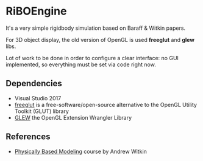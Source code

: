 # RiBOEngine

It's a very simple rigidbody simulation based on Baraff & Witkin papers.

For 3D object display, the old version of OpenGL is used **freeglut** and **glew** libs.

Lot of work to be done in order to configure a clear interface: no GUI implemented, so everything must be set via code right now.

## Dependencies

- Visual Studio 2017
- [freeglut](http://freeglut.sourceforge.net/) is a free-software/open-source alternative to the OpenGL Utility Toolkit (GLUT) library
- [GLEW](http://glew.sourceforge.net/) the OpenGL Extension Wrangler Library


## References

- [Physically Based Modeling](https://graphics.stanford.edu/courses/cs448b-00-winter/papers/phys_model.pdf) course by Andrew Witkin
